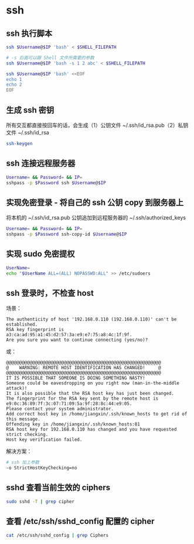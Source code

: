 # ssh

## ssh 执行脚本

```bash
ssh $Username@$IP 'bash' < $SHELL_FILEPATH

# -s 后面可以跟 Shell 文件所需要的参数
ssh $Username@$IP 'bash -s 1 2 abc' < $SHELL_FILEPATH

ssh $Username@$IP 'bash' <<EOF
echo 1
echo 2
EOF
```

## 生成 ssh 密钥

所有交互都直接按回车的话，会生成（1）公钥文件 ~/.ssh/id_rsa.pub（2）私钥文件 ~/.ssh/id_rsa

```bash
ssh-keygen
```

## ssh 连接远程服务器

```bash
Username= && Password= && IP=
sshpass -p $Password ssh $Username@$IP
```

## 实现免密登录 - 将自己的 ssh 公钥 copy 到服务器上

将本机的 ~/.ssh/id_rsa.pub 公钥追加到远程服务器的 ~/.ssh/authorized_keys

```bash
Username= && Password= && IP=
sshpass -p $Password ssh-copy-id $Username@$IP
```

## 实现 sudo 免密提权

```bash
UserName=
echo "$UserName ALL=(ALL) NOPASSWD:ALL" >> /etc/sudoers
```

## ssh 登录时，不检查 host

场景：

```
The authenticity of host '192.168.0.110 (192.168.0.110)' can't be established.
RSA key fingerprint is a3:ca:ad:95:a1:45:d2:57:3a:e9:e7:75:a8:4c:1f:9f.
Are you sure you want to continue connecting (yes/no)?
```

或：

```
@@@@@@@@@@@@@@@@@@@@@@@@@@@@@@@@@@@@@@@@@@@@@@@@@@@@@@@@@@@
@    WARNING: REMOTE HOST IDENTIFICATION HAS CHANGED!     @
@@@@@@@@@@@@@@@@@@@@@@@@@@@@@@@@@@@@@@@@@@@@@@@@@@@@@@@@@@@
IT IS POSSIBLE THAT SOMEONE IS DOING SOMETHING NASTY!
Someone could be eavesdropping on you right now (man-in-the-middle attack)!
It is also possible that the RSA host key has just been changed.
The fingerprint for the RSA key sent by the remote host is
e9:0c:36:89:7f:3c:07:71:09:5a:9f:28:8c:44:e9:05.
Please contact your system administrator.
Add correct host key in /home/jiangxin/.ssh/known_hosts to get rid of this message.
Offending key in /home/jiangxin/.ssh/known_hosts:81
RSA host key for 192.168.0.110 has changed and you have requested strict checking.
Host key verification failed.
```

解决方案：

```bash
# ssh 加上参数
-o StrictHostKeyChecking=no
```

## sshd 查看当前生效的 ciphers

```bash
sudo sshd -T | grep cipher
```

## 查看 /etc/ssh/sshd_config 配置的 cipher

```bash
cat /etc/ssh/sshd_config | grep Ciphers
```
